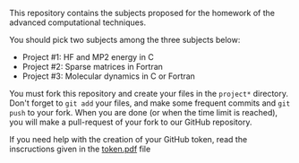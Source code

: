 This repository contains the subjects proposed for the homework of the
advanced computational techniques.

You should pick two subjects among the three subjects below:
- Project #1: HF and MP2 energy in C
- Project #2: Sparse matrices in Fortran
- Project #3: Molecular dynamics in C or Fortran

You must fork this repository and create your files in the `project*`
directory. Don't forget to `git add` your files, and make some frequent commits
and `git push` to your fork.
When you are done (or when the time limit is reached), you will make a pull-request
of your fork to our GitHub repository.

If you need help with the creation of your GitHub token, read the inscructions given in the [token.pdf](token.pdf) file

